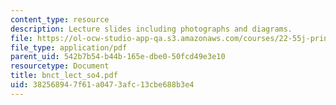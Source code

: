 ```yaml
---
content_type: resource
description: Lecture slides including photographs and diagrams.
file: https://ol-ocw-studio-app-qa.s3.amazonaws.com/courses/22-55j-principles-of-radiation-interactions-fall-2004/382568947f61a0473afc13cbe688b3e4_bnct_lect_so4.pdf
file_type: application/pdf
parent_uid: 542b7b54-b44b-165e-dbe0-50fcd49e3e10
resourcetype: Document
title: bnct_lect_so4.pdf
uid: 38256894-7f61-a047-3afc-13cbe688b3e4
---
```

